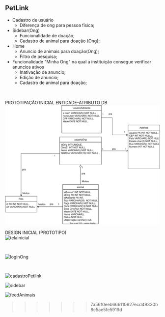 ## PetLink
- Cadastro de usuário
  - Diferença de ong para pessoa física;
- Sidebar(Ong)
  - Funcionalidade de doação;
  - Cadastro de animal para doação (Ong);
- Home
  - Anuncio de animais para doação(Ong);
  - Filtro de pesquisa;
- Funcionalidade "Minha Ong" na qual a instituição consegue verificar anuncios ativos
  - Inativação de anuncio;
  - Edição de anuncio;
  - Cadastro de animal para doação;
<br>
<br>
PROTOTIPAÇÃO INICIAL ENTIDADE-ATRIBUTO DB
<br>
<img src="PetLink/images/modelagem.svg">

DESIGN INICIAL (PROTOTIPO)
<br>
![telaInicial](/images/imagem_2023-09-13_210524947.png)

<br>

![loginOng](/images/imagem_2023-09-13_210546636.png)

<br>

![cadastroPetlink](/images/imagem_2023-09-13_210559466.png)
<br>

![sidebar](/images/imagem_2023-09-13_210610180.png)
<br>

![feedAnimais](/images/imagem_2023-09-13_210722087.png)


>>>>>>> 7a56f0eeb666110927ecd49330b8c5ae5fe5919d
